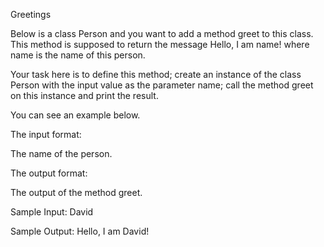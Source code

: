 Greetings

Below is a class Person and you want to add a method greet to this class. This method is supposed to return the message Hello, I am name! where name is the name of this person.

Your task here is to define this method; create an instance of the class Person with the input value as the parameter name; call the method greet on this instance and print the result.

You can see an example below.

The input format:

The name of the person.

The output format:

The output of the method greet.


Sample Input:
David

Sample Output:
Hello, I am David!

